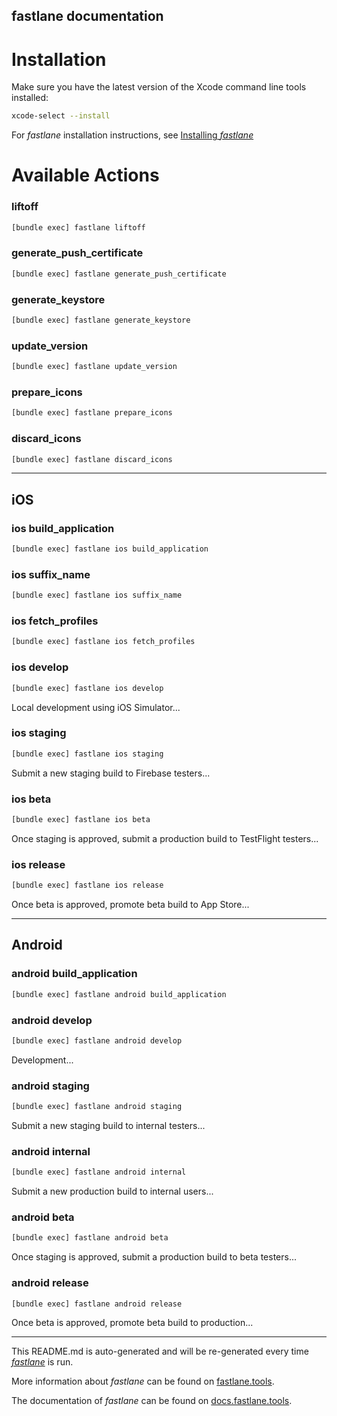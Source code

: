 fastlane documentation
----

# Installation

Make sure you have the latest version of the Xcode command line tools installed:

```sh
xcode-select --install
```

For _fastlane_ installation instructions, see [Installing _fastlane_](https://docs.fastlane.tools/#installing-fastlane)

# Available Actions

### liftoff

```sh
[bundle exec] fastlane liftoff
```



### generate_push_certificate

```sh
[bundle exec] fastlane generate_push_certificate
```



### generate_keystore

```sh
[bundle exec] fastlane generate_keystore
```



### update_version

```sh
[bundle exec] fastlane update_version
```



### prepare_icons

```sh
[bundle exec] fastlane prepare_icons
```



### discard_icons

```sh
[bundle exec] fastlane discard_icons
```



----


## iOS

### ios build_application

```sh
[bundle exec] fastlane ios build_application
```



### ios suffix_name

```sh
[bundle exec] fastlane ios suffix_name
```



### ios fetch_profiles

```sh
[bundle exec] fastlane ios fetch_profiles
```



### ios develop

```sh
[bundle exec] fastlane ios develop
```

Local development using iOS Simulator...

### ios staging

```sh
[bundle exec] fastlane ios staging
```

Submit a new staging build to Firebase testers...

### ios beta

```sh
[bundle exec] fastlane ios beta
```

Once staging is approved, submit a production build to TestFlight testers...

### ios release

```sh
[bundle exec] fastlane ios release
```

Once beta is approved, promote beta build to App Store...

----


## Android

### android build_application

```sh
[bundle exec] fastlane android build_application
```



### android develop

```sh
[bundle exec] fastlane android develop
```

Development...

### android staging

```sh
[bundle exec] fastlane android staging
```

Submit a new staging build to internal testers...

### android internal

```sh
[bundle exec] fastlane android internal
```

Submit a new production build to internal users...

### android beta

```sh
[bundle exec] fastlane android beta
```

Once staging is approved, submit a production build to beta testers...

### android release

```sh
[bundle exec] fastlane android release
```

Once beta is approved, promote beta build to production...

----

This README.md is auto-generated and will be re-generated every time [_fastlane_](https://fastlane.tools) is run.

More information about _fastlane_ can be found on [fastlane.tools](https://fastlane.tools).

The documentation of _fastlane_ can be found on [docs.fastlane.tools](https://docs.fastlane.tools).
